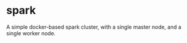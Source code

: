 # spark

A simple docker-based spark cluster, with a single master node, and a single worker node. 
